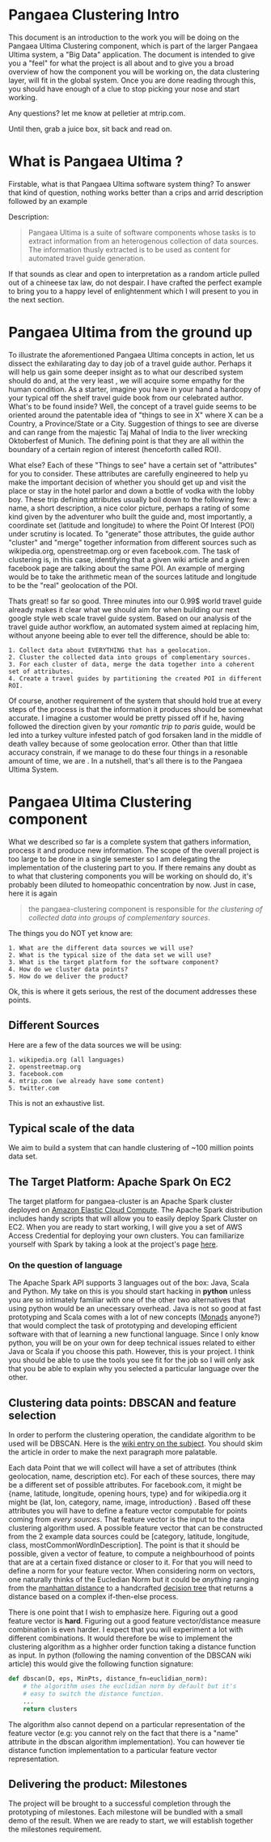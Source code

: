 Pangaea Clustering Intro
========================
This document is an introduction to the work you will be doing on the Pangaea Ultima Clustering component, which is 
part of the larger Pangaea Ultima system, a "Big Data" application. The document is intended to give you a 
"feel" for what the project is all about and to give you a broad overview of how the component you will be working on, 
the data clustering layer, will fit in the global system. Once you are done reading through this, you should
have enough of a clue to stop picking your nose and start working.

Any questions? let me know at pelletier at mtrip.com.

Until then, grab a juice box, sit back and read on.

# What is Pangaea Ultima ?
Firstable, what is that Pangaea Ultima software system thing? To answer that kind of question, nothing works better than a 
crips and arrid description followed by an example

Description: 
> Pangaea Ultima is a suite of software components whose tasks is to extract information from an 
> heterogenous collection of data sources. The information thusly extracted is to be used as content for automated 
> travel guide generation. 

If that sounds as clear and open to interpretation as a random article pulled out of a chineese tax law, do not 
despair. I have crafted the perfect example to bring you to a happy level of enlightenment which I will present to you
in the next section. 

# Pangaea Ultima from the ground up
To illustrate the aforementioned Pangaea Ultima concepts in action, let us dissect the exhilarating day to day job of a
travel guide 
author. Perhaps it will help us gain some deeper insight as to what our described system should do and, at the very least
, we will acquire some empathy for the human condition. As a starter, 
imagine you have in your hand a hardcopy of your typical off the 
shelf travel guide book from our celebrated author. What's to be found inside? Well, the concept of a travel guide 
seems to be oriented around the
patentable idea of "things to see in X" where X can be a Country, a Province/State or a City. Suggestion of things to 
see are diverse and can range from the majestic Taj Mahal of India to the liver wrecking Oktoberfest of 
Munich. The defining point is that they are all within the boundary of a certain region of 
interest (henceforth called ROI). 

What else? Each of these "Things to see" have a certain set of "attributes" for you to consider. These attributes are
carefully engineered to help yu make the 
important decision of whether you should get up and visit the place or stay in the hotel parlor and down a bottle
of vodka with the lobby boy. These trip defining attributes usually boil down to the following few: a name, 
a short description, 
a nice color picture, perhaps a rating of some kind given by the adventurer who built the guide and, most importantly, 
a coordinate set (latitude and longitude) to where the Point Of Interest (POI) under scrutiny is located. To "generate" 
those attributes,
the guide author "cluster" and "merge" together information from different sources such as wikipedia.org, 
openstreetmap.org or even facebook.com. The task of clustering is, in this case, identifying that a given wiki article
and a given facebook page are talking about the same POI. An example of merging would be to take the arithmetic
mean of the sources latitude and longitude to be the "real" geolocation of the POI.

Thats great! so far so good. Three minutes into our 0.99$ world travel guide already makes it clear what we should aim 
for when building our next google style web scale travel guide system. Based on our analysis of the travel guide
author workflow, an automated system aimed at replacing him, without anyone beeing able to ever tell the difference, 
should be able to:

    1. Collect data about EVERYTHING that has a geolocation. 
    2. Cluster the collected data into groups of complementary sources. 
    3. For each cluster of data, merge the data together into a coherent set of attributes. 
    4. Create a travel guides by partitioning the created POI in different ROI. 

Of course, another requirement of the system that should hold true at every steps of the process is that the information it 
produces should be somewhat accurate. I imagine a customer would be pretty pissed off if he, having followed the direction 
given by your *romantic trip to paris* guide, would be led into a turkey vulture infested patch of god forsaken land 
in the middle of death valley because of some geolocation error. Other than that little accuracy constrain, if we manage to do these 
four things in a resonable amount of time, we are . In a nutshell, that's all there is to the 
Pangaea Ultima System.

# Pangaea Ultima Clustering component
What we described so far is a complete system that gathers information, process it and produce new information.
The scope of the overall project is too large to be done in a single semester so I am delegating the implementation
of the clustering part to you. If there remains any doubt as to what that clustering components you will be working on 
should do, it's probably been diluted to homeopathic concentration by now. Just in case, here it is again

> the pangaea-clustering component is responsible for 
> *the clustering of collected data into groups of complementary sources*. 

The things you do NOT yet know are: 

    1. What are the different data sources we will use?
    2. What is the typical size of the data set we will use?
    3. What is the target platform for the software component?
    4. How do we cluster data points?
    5. How do we deliver the product?

Ok, this is where it gets serious, the rest of the document addresses these points.

## Different Sources
Here are a few of the data sources we will be using:

    1. wikipedia.org (all languages)
    2. openstreetmap.org
    3. facebook.com
    4. mtrip.com (we already have some content)
    5. twitter.com

This is not an exhaustive list.

## Typical scale of the data
We aim to build a system that can handle clustering of ~100 million points data set.

## The Target Platform: Apache Spark On EC2
The target platform for pangaea-cluster is an Apache Spark cluster deployed on [Amazon Elastic Cloud Compute](http://en.wikipedia.org/wiki/Amazon_Elastic_Compute_Cloud).
The Apache Spark distribution includes handy scripts that will allow you to easily deploy Spark Cluster on EC2.
When you are ready to start working, I will give you a set of AWS Access Credential for deploying your own clusters.
You can familiarize yourself with Spark by taking a look at the project's page [here](https://spark.apache.org/).

### On the question of language
The Apache Spark API supports 3 languages out of the box: Java, Scala and Python. My take on this is you should start 
hacking in **python** unless you are so intimately familiar with one of the other two alternatives that using python 
would be an unecessary overhead. Java is not so good at fast prototyping and Scala comes with a lot of new concepts 
([Monads](http://en.wikipedia.org/wiki/Monad_(functional_programming)) anyone?) that would complect the task of 
prototyping and developing efficient software with that of learning a new functional language. Since I only know
python, you will be on your own for deep technical issues related to either Java or Scala if you choose this path.
However, this is your project. I think you should be able to use the tools you see fit for the job so I will only ask
that you be able to explain why you selected a particular language over the other.

## Clustering data points: DBSCAN and feature selection
In order to perform the clustering operation, the candidate algorithm to be used will be DBSCAN. Here is the [wiki
entry on the subject](http://en.wikipedia.org/wiki/DBSCAN). You should skim the article in order to make the next 
paragraph more palatable.

Each data Point that we will collect will have a set of attributes (think geolocation, name, description etc). For 
each of these sources, there may be a different set of possible attributes. For facebook.com, it might be {name, 
latitude, longitude, opening hours, type} and for wikipedia.org it might be {lat, lon, category, name, image, introduction}
. Based off these attributes you will have to define a feature vector computable for points coming from 
*every sources*.  That feature vector is the input to the data clustering algorithm used. A possible feature vector 
that can be constructed from the 2 example data sources could be 
[category, latitude, longitude, class, mostCommonWordInDescription]. The point is that it should be possible, given a 
vector of feature, to compute a neighbourhood of points that are at a certain fixed distance or closer to it. 
For that you will need to define a norm for your feature vector. When considering norm on vectors, one naturally thinks
of the Eucledian Norm but it could be *anything* ranging from the 
[manhattan distance](http://en.wikipedia.org/wiki/Taxicab_geometry) to a handcrafted 
[decision tree](http://en.wikipedia.org/wiki/Decision_tree) that returns a distance based on a complex if-then-else 
process.

There is one point that I wish to emphasize here. Figuring out a good feature vector is **hard**. Figuring out a
good feature vector/distance measure combination is even harder. I expect that you will experiment a lot with 
different combinations. It would therefore be wise to implement the clustering algorithm as a highher order function
taking a distance function as input. In python (following the naming convention of the DBSCAN wiki article) this would 
give the following function signature:

```python
def dbscan(D, eps, MinPts, distance_fn=euclidian_norm):
    # the algorithm uses the euclidian norm by default but it's 
    # easy to switch the distance function.
    ...
    return clusters
```

The algorithm also cannot depend on a particular representation of the feature vector (e.g: you cannot rely on the
fact that there is a "name" attribute in the dbscan algorithm implementation). You can however tie distance function
implementation to a particular feature vector representation.

## Delivering the product: Milestones
The project will be brought to a successful completion through the prototyping of milestones. Each milestone will be 
bundled with a small demo of the result. When we are ready to start, we will establish together the milestones 
requirement.



